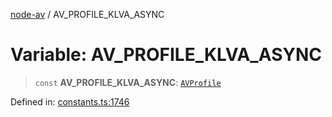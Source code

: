[node-av](../globals.md) / AV\_PROFILE\_KLVA\_ASYNC

# Variable: AV\_PROFILE\_KLVA\_ASYNC

> `const` **AV\_PROFILE\_KLVA\_ASYNC**: [`AVProfile`](../type-aliases/AVProfile.md)

Defined in: [constants.ts:1746](https://github.com/seydx/av/blob/f8631fc881b394300b1479f511d55cf1c370a87f/src/constants/constants.ts#L1746)
